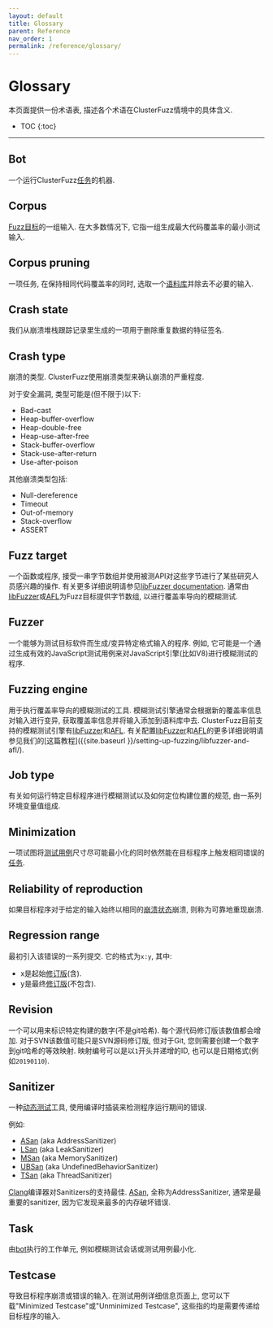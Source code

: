 ```yaml
---
layout: default
title: Glossary
parent: Reference
nav_order: 1
permalink: /reference/glossary/
---
```


# Glossary

本页面提供一份术语表, 描述各个术语在ClusterFuzz情境中的具体含义. 

- TOC
{:toc}
---

## Bot

一个运行ClusterFuzz[任务](#task)的机器. 

## Corpus

[Fuzz目标](#fuzz-target)的一组输入. 在大多数情况下, 它指一组生成最大代码覆盖率的最小测试输入. 

## Corpus pruning

一项任务, 在保持相同代码覆盖率的同时, 选取一个[语料库](#corpus)并除去不必要的输入. 

## Crash state

我们从崩溃堆栈跟踪记录里生成的一项用于删除重复数据的特征签名. 

## Crash type

崩溃的类型. ClusterFuzz使用崩溃类型来确认崩溃的严重程度. 

对于安全漏洞, 类型可能是(但不限于)以下:
- Bad-cast
- Heap-buffer-overflow
- Heap-double-free
- Heap-use-after-free
- Stack-buffer-overflow
- Stack-use-after-return
- Use-after-poison

其他崩溃类型包括: 
- Null-dereference
- Timeout
- Out-of-memory
- Stack-overflow
- ASSERT

## Fuzz target

一个函数或程序, 接受一串字节数组并使用被测API对这些字节进行了某些研究人员感兴趣的操作. 有关更多详细说明请参见[libFuzzer documentation](https://llvm.org/docs/LibFuzzer.html#fuzz-target). 通常由[libFuzzer]或[AFL]为Fuzz目标提供字节数组, 以进行覆盖率导向的模糊测试.

## Fuzzer

一个能够为测试目标软件而生成/变异特定格式输入的程序. 例如, 它可能是一个通过生成有效的JavaScript测试用例来对JavaScript引擎(比如V8)进行模糊测试的程序. 

## Fuzzing engine

用于执行覆盖率导向的模糊测试的工具. 模糊测试引擎通常会根据新的覆盖率信息对输入进行变异, 获取覆盖率信息并将输入添加到语料库中去. ClusterFuzz目前支持的模糊测试引擎有[libFuzzer]和[AFL]. 有关配置[libFuzzer]和[AFL]的更多详细说明请参见我们的[这篇教程]({{site.baseurl }}/setting-up-fuzzing/libfuzzer-and-afl/). 

## Job type

有关如何运行特定目标程序进行模糊测试以及如何定位构建位置的规范, 由一系列环境变量值组成. 

## Minimization

一项试图将[测试用例](#testcase)尺寸尽可能最小化的同时依然能在目标程序上触发相同错误的[任务](#task). 

## Reliability of reproduction

如果目标程序对于给定的输入始终以相同的[崩溃状态](#crash-state)崩溃, 则称为可靠地重现崩溃. 


## Regression range

最初引入该错误的一系列提交. 它的格式为`x:y`, 其中:
* x是起始[修订版](#revision)(含).
* y是最终[修订版](#revision)(不包含).

## Revision

一个可以用来标识特定构建的数字(不是git哈希). 每个源代码修订版该数值都会增加. 对于SVN该数值可能只是SVN源码修订版, 但对于Git, 您则需要创建一个数字到git哈希的等效映射. 映射编号可以是以`1`开头并递增的ID, 也可以是日期格式(例如`20190110`). 

## Sanitizer

一种[动态测试](https://en.wikipedia.org/wiki/Dynamic_testing)工具, 使用编译时插装来检测程序运行期间的错误. 

例如:
* [ASan] (aka AddressSanitizer)
* [LSan](https://clang.llvm.org/docs/LeakSanitizer.html) (aka LeakSanitizer)
* [MSan](https://clang.llvm.org/docs/MemorySanitizer.html) (aka MemorySanitizer)
* [UBSan](https://clang.llvm.org/docs/UndefinedBehaviorSanitizer.html)
  (aka UndefinedBehaviorSanitizer)
* [TSan](https://clang.llvm.org/docs/ThreadSanitizer.html) (aka ThreadSanitizer)

[Clang]编译器对Sanitizers的支持最佳. [ASan], 全称为AddressSanitizer, 通常是最重要的sanitizer, 因为它发现来最多的内存破坏错误. 

## Task

由[bot](#bot)执行的工作单元, 例如模糊测试会话或测试用例最小化. 

## Testcase

导致目标程序崩溃或错误的输入. 在测试用例详细信息页面上, 您可以下载"Minimized Testcase"或"Unminimized Testcase", 这些指的均是需要传递给目标程序的输入.  

[ASan]: https://clang.llvm.org/docs/AddressSanitizer.html
[libFuzzer]: https://llvm.org/docs/LibFuzzer.html
[AFL]: http://lcamtuf.coredump.cx/afl/
[Clang]: https://clang.llvm.org/
